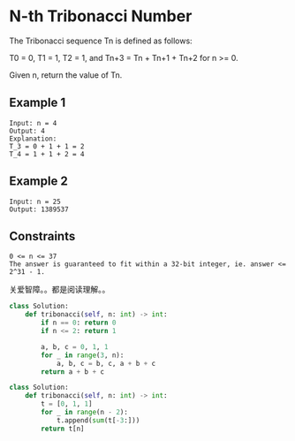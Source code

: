 # N-th Tribonacci Number

The Tribonacci sequence Tn is defined as follows: 

T0 = 0, T1 = 1, T2 = 1, and Tn+3 = Tn + Tn+1 + Tn+2 for n >= 0.

Given n, return the value of Tn.

## Example 1

```text
Input: n = 4
Output: 4
Explanation:
T_3 = 0 + 1 + 1 = 2
T_4 = 1 + 1 + 2 = 4
```

## Example 2

```text
Input: n = 25
Output: 1389537
```

## Constraints

```text
0 <= n <= 37
The answer is guaranteed to fit within a 32-bit integer, ie. answer <= 2^31 - 1.
```

关爱智障。。都是阅读理解。。

```python
class Solution:
    def tribonacci(self, n: int) -> int:
        if n == 0: return 0
        if n <= 2: return 1

        a, b, c = 0, 1, 1
        for _ in range(3, n):
            a, b, c = b, c, a + b + c
        return a + b + c
```

```python
class Solution:
    def tribonacci(self, n: int) -> int:
        t = [0, 1, 1]
        for _ in range(n - 2):
            t.append(sum(t[-3:]))
        return t[n]
```
